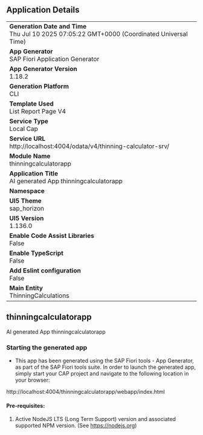 ## Application Details
|               |
| ------------- |
|**Generation Date and Time**<br>Thu Jul 10 2025 07:05:22 GMT+0000 (Coordinated Universal Time)|
|**App Generator**<br>SAP Fiori Application Generator|
|**App Generator Version**<br>1.18.2|
|**Generation Platform**<br>CLI|
|**Template Used**<br>List Report Page V4|
|**Service Type**<br>Local Cap|
|**Service URL**<br>http://localhost:4004/odata/v4/thinning-calculator-srv/|
|**Module Name**<br>thinningcalculatorapp|
|**Application Title**<br>AI generated App thinningcalculatorapp|
|**Namespace**<br>|
|**UI5 Theme**<br>sap_horizon|
|**UI5 Version**<br>1.136.0|
|**Enable Code Assist Libraries**<br>False|
|**Enable TypeScript**<br>False|
|**Add Eslint configuration**<br>False|
|**Main Entity**<br>ThinningCalculations|

## thinningcalculatorapp

AI generated App thinningcalculatorapp

### Starting the generated app

-   This app has been generated using the SAP Fiori tools - App Generator, as part of the SAP Fiori tools suite.  In order to launch the generated app, simply start your CAP project and navigate to the following location in your browser:

http://localhost:4004/thinningcalculatorapp/webapp/index.html

#### Pre-requisites:

1. Active NodeJS LTS (Long Term Support) version and associated supported NPM version.  (See https://nodejs.org)


